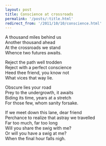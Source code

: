 ```yaml
---
layout: post
title: Conscience at crossroads
permalink: '/posts/:title.html'
redirect_from: '/2011/10/10/conscience.html'
---
```


A thousand miles behind us  
Another thousand ahead  
At the crossroads we stand  
Whence two futures awaits.  

Reject the path well trodden  
Reject with a perfect conscience  
Heed thee friend, you know not  
What vices that way lie.  

Obscure lies your road  
Prey to the undergrowth, it awaits  
Biding its time, years at a stretch  
For those few, whom sanity forsake.  

If we meet down this lane, dear friend  
Perchance to realize that astray we travelled  
Far too much, far too long  
Will you share the swig with me?  
Or will you have a swig at me?  
When the final hour falls nigh.  
